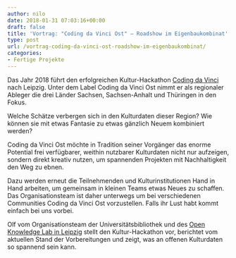 ```yaml
---
author: nilo
date: 2018-01-31 07:03:16+00:00
draft: false
title: 'Vortrag: "Coding da Vinci Ost" – Roadshow im Eigenbaukombinat'
type: post
url: /vortrag-coding-da-vinci-ost-roadshow-im-eigenbaukombinat/
categories:
- Fertige Projekte
---
```


Das Jahr 2018 führt den erfolgreichen Kultur-Hackathon [Coding da Vinci](/codingdavinci.de/)
nach Leipzig. Unter dem Label Coding da Vinci Ost nimmt er als
regionaler Ableger die drei Länder Sachsen, Sachsen-Anhalt und Thüringen
in den Fokus.

Welche Schätze verbergen sich in den Kulturdaten dieser Region?
Wie können sie mit etwas Fantasie zu etwas gänzlich Neuem kombiniert werden?
<!-- more -->


Coding da Vinci Ost möchte in Tradition seiner Vorgänger das enorme
Potential frei verfügbarer, weithin nutzbarer Kulturdaten nicht nur
aufzeigen, sondern direkt kreativ nutzen, um spannenden Projekten mit
Nachhaltigkeit den Weg zu ebnen.

Dazu werden erneut die Teilnehmenden und Kulturinstitutionen Hand in
Hand arbeiten, um gemeinsam in kleinen Teams etwas Neues zu schaffen.
Das Organisationsteam ist daher unterwegs um bei verschiedenen
Communities Coding da Vinci Ost vorzustellen. Falls ihr Lust habt kommt
einfach bei uns vorbei.

Olf vom Organisationsteam der Universitätsbibliothek und des [Open Knowledge Lab in Leipzig](/codefor.de/leipzig/) stellt den Kultur-Hackathon vor, berichtet vom aktuellen Stand der Vorbereitungen und zeigt, was an offenen Kulturdaten so spannend sein kann.
